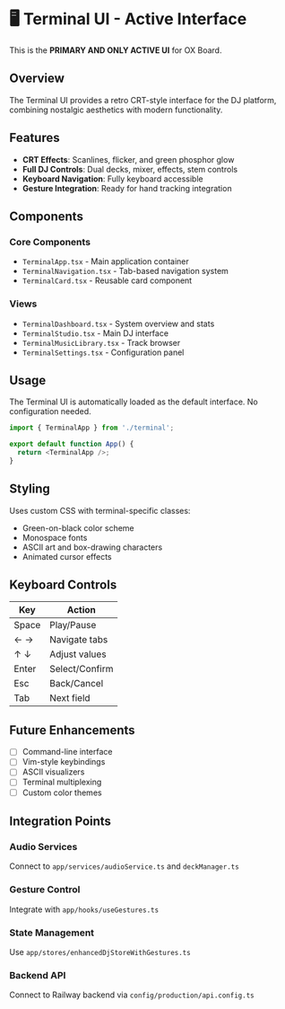 # 🖥️ Terminal UI - Active Interface

This is the **PRIMARY AND ONLY ACTIVE UI** for OX Board.

## Overview

The Terminal UI provides a retro CRT-style interface for the DJ platform, combining nostalgic aesthetics with modern functionality.

## Features

- **CRT Effects**: Scanlines, flicker, and green phosphor glow
- **Full DJ Controls**: Dual decks, mixer, effects, stem controls
- **Keyboard Navigation**: Fully keyboard accessible
- **Gesture Integration**: Ready for hand tracking integration

## Components

### Core Components

- `TerminalApp.tsx` - Main application container
- `TerminalNavigation.tsx` - Tab-based navigation system
- `TerminalCard.tsx` - Reusable card component

### Views

- `TerminalDashboard.tsx` - System overview and stats
- `TerminalStudio.tsx` - Main DJ interface
- `TerminalMusicLibrary.tsx` - Track browser
- `TerminalSettings.tsx` - Configuration panel

## Usage

The Terminal UI is automatically loaded as the default interface. No configuration needed.

```typescript
import { TerminalApp } from './terminal';

export default function App() {
  return <TerminalApp />;
}
```

## Styling

Uses custom CSS with terminal-specific classes:

- Green-on-black color scheme
- Monospace fonts
- ASCII art and box-drawing characters
- Animated cursor effects

## Keyboard Controls

| Key   | Action         |
| ----- | -------------- |
| Space | Play/Pause     |
| ← →   | Navigate tabs  |
| ↑ ↓   | Adjust values  |
| Enter | Select/Confirm |
| Esc   | Back/Cancel    |
| Tab   | Next field     |

## Future Enhancements

- [ ] Command-line interface
- [ ] Vim-style keybindings
- [ ] ASCII visualizers
- [ ] Terminal multiplexing
- [ ] Custom color themes

## Integration Points

### Audio Services

Connect to `app/services/audioService.ts` and `deckManager.ts`

### Gesture Control

Integrate with `app/hooks/useGestures.ts`

### State Management

Use `app/stores/enhancedDjStoreWithGestures.ts`

### Backend API

Connect to Railway backend via `config/production/api.config.ts`

